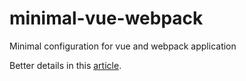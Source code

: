 # minimal-vue-webpack
Minimal configuration for vue and webpack application

Better details in this [article](https://medium.com/@gersonjunior12/vue-js-3-webpack-5-minimal-configuration-35e535f399fd).
